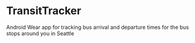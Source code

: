 # TransitTracker
Android Wear app for tracking bus arrival and departure times for the bus stops around you in Seattle
